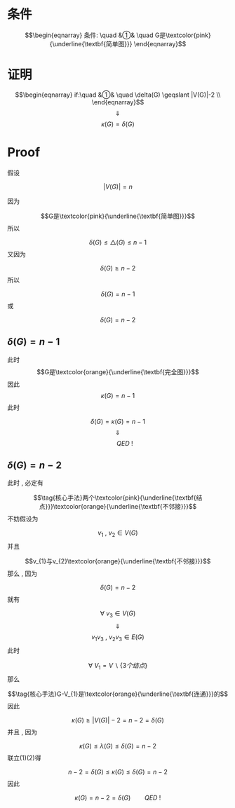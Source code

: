 # 条件

$$\begin{eqnarray}
条件: \quad
&①& \quad G是\textcolor{pink}{\underline{\textbf{简单图}}} 
\end{eqnarray}$$

# 证明

$$\begin{eqnarray}
if:\quad
&①& \quad \delta(G)  \geqslant |V(G)|-2 \\
\end{eqnarray}$$
$$\quad \Downarrow \quad $$
$$\kappa(G)=\delta(G)$$
# Proof

假设

$$|V(G)|=n$$

因为

$$G是\textcolor{pink}{\underline{\textbf{简单图}}}$$
所以

$$\delta(G)  \leqslant \triangle(G)  \leqslant n-1$$
又因为

$$\delta(G)  \geqslant n-2$$
所以

$$\tag{1}\delta(G)=n-1$$
或

$$\tag{2}\delta(G)=n-2$$
## $\delta(G)=n-1$

此时
$$G是\textcolor{orange}{\underline{\textbf{完全图}}}$$
因此
$$\kappa(G)=n-1$$
此时

$$\delta(G)=\kappa(G)=n-1$$
$$\quad \Downarrow \quad $$
$$\qquad QED\ !$$


## $\delta(G)=n-2$

此时 , 必定有

$$\tag{核心手法}两个\textcolor{pink}{\underline{\textbf{结点}}}\textcolor{orange}{\underline{\textbf{不邻接}}}$$
不妨假设为

$$v_{1} \ , \ v_{2} \in V(G)$$
并且

$$v_{1}与v_{2}\textcolor{orange}{\underline{\textbf{不邻接}}}$$
那么 , 因为

$$\delta(G)=n-2$$
就有

$$\forall \ v_{3} \in V(G)$$
$$\quad \Downarrow \quad $$
$$v_{1}v_{3} \ , \ v_{2}v_{3} \in E(G)$$
此时

$$\tag{核心手法}\forall \ V_{1}=V \backslash \{3个结点 \}$$
那么

$$\tag{核心手法}G-V_{1}是\textcolor{orange}{\underline{\textbf{连通}}}的$$
因此

$$\tag{1}\kappa(G)  \geqslant |V(G)|-2 = n-2 =\delta(G)$$
并且 , 因为

$$\tag{2}\kappa(G)  \leqslant \lambda(G)  \leqslant \delta(G)=n-2$$
联立(1)(2)得

$$n-2=\delta(G)  \leqslant \kappa(G)  \leqslant \delta(G)=n-2$$
因此

$$\kappa(G)=n-2=\delta(G) \qquad QED\ !$$
